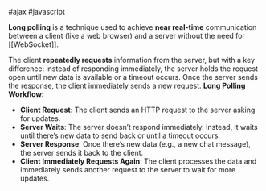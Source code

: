 #ajax #javascript 

**Long polling** is a technique used to achieve **near real-time** communication between a client (like a web browser) and a server without the need for [[WebSocket]].

The client **repeatedly requests** information from the server, but with a key difference: instead of responding immediately, the server holds the request open until new data is available or a timeout occurs. Once the server sends the response, the client immediately sends a new request.
**Long Polling Workflow:**
- **Client Request**: The client sends an HTTP request to the server asking for updates.
- **Server Waits**: The server doesn’t respond immediately. Instead, it waits until there’s new data to send back or until a timeout occurs.
- **Server Response**: Once there’s new data (e.g., a new chat message), the server sends it back to the client.
- **Client Immediately Requests Again**: The client processes the data and immediately sends another request to the server to wait for more updates.

